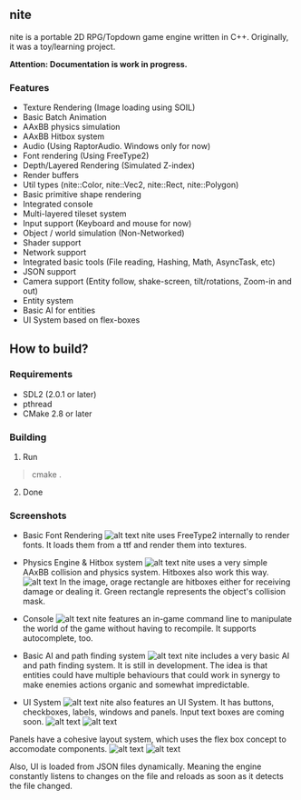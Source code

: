 nite
---

nite is a portable 2D RPG/Topdown game engine written in C++. Originally, it was a toy/learning project.

**Attention: Documentation is work in progress.**

### Features
- Texture Rendering (Image loading using SOIL)
- Basic Batch Animation
- AAxBB physics simulation
- AAxBB Hitbox system
- Audio (Using RaptorAudio. Windows only for now)
- Font rendering (Using FreeType2) 
- Depth/Layered Rendering (Simulated Z-index)
- Render buffers
- Util types (nite::Color, nite::Vec2, nite::Rect, nite::Polygon)
- Basic primitive shape rendering
- Integrated console
- Multi-layered tileset system
- Input support (Keyboard and mouse for now)
- Object / world simulation (Non-Networked)
- Shader support
- Network support
- Integrated basic tools (File reading, Hashing, Math, AsyncTask, etc)
- JSON support
- Camera support (Entity follow, shake-screen, tilt/rotations, Zoom-in and out)
- Entity system
- Basic AI for entities
- UI System based on flex-boxes

How to build?
------------

### Requirements 

- SDL2 (2.0.1 or later)
- pthread
- CMake 2.8 or later

### Building

1. Run
> cmake .

2. Done

### Screenshots

- Basic Font Rendering
![alt text](http://198.199.91.93/imgs/8.png)
nite uses FreeType2 internally to render fonts. It loads them from a ttf and
render them into textures.

- Physics Engine & Hitbox system
![alt text](http://198.199.91.93/imgs/1.png)
nite uses a very simple AAxBB collision and physics system. 
Hitboxes also work this way. 
![alt text](http://198.199.91.93/imgs/3.png)
In the image, orage rectangle are hitboxes either for receiving damage
or dealing it. 
Green rectangle represents the object's collision mask.

- Console
![alt text](http://198.199.91.93/imgs/2.png)
nite features an in-game command line to manipulate the world of the
game without having to recompile. It supports autocomplete, too.

- Basic AI and path finding system
![alt text](http://198.199.91.93/imgs/4.png)
nite includes a very basic AI and path finding system. It is still in
development. The idea is that entities could have multiple behaviours that
could work in synergy to make enemies actions organic and somewhat
impredictable.

- UI System
![alt text](http://198.199.91.93/imgs/5.png)
nite also features an UI System. It has buttons, checkboxes,
labels, windows and panels. Input text boxes are coming soon.
![alt text](http://198.199.91.93/imgs/5.png)
![alt text](http://198.199.91.93/imgs/6.png)

Panels have a cohesive layout system, which uses the flex box concept 
to accomodate components.
![alt text](https://j.gifs.com/Q0XzB7.gif)
![alt text](http://198.199.91.93/imgs/7.png)

Also, UI is loaded from JSON files dynamically. Meaning the engine
constantly listens to changes on the file and reloads as soon as it
detects the file changed.